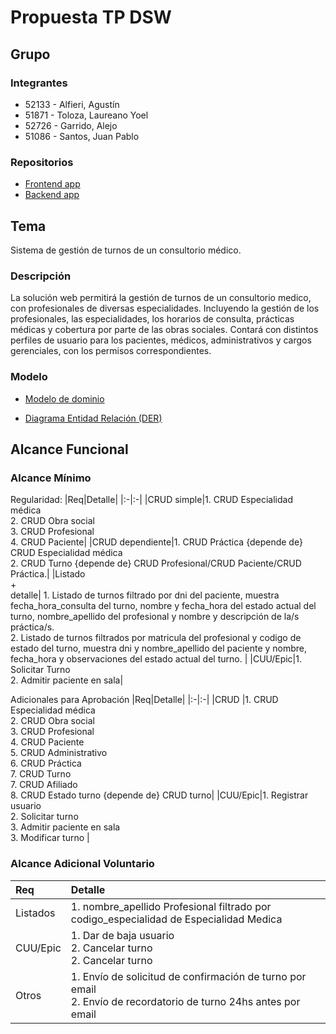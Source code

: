# Propuesta TP DSW

## Grupo
### Integrantes
* 52133 - Alfieri, Agustín
* 51871 - Toloza, Laureano Yoel
* 52726 - Garrido, Alejo
* 51086 - Santos, Juan Pablo

### Repositorios
* [Frontend app](https://github.com/AgustinAlfieri/Frontend_Clinica)
* [Backend app](https://github.com/AgustinAlfieri/Backend_Clinica)
  
## Tema
Sistema de gestión de turnos de un consultorio médico.
### Descripción
La solución web permitirá la gestión de turnos de un consultorio medico, con profesionales de diversas especialidades. Incluyendo la gestión de los profesionales, las especialidades, los horarios de consulta, prácticas médicas y cobertura por parte de las obras sociales. Contará con distintos perfiles de usuario para los pacientes, médicos, administrativos y cargos gerenciales, con los permisos correspondientes.


### Modelo
* [Modelo de dominio](https://drive.google.com/file/d/1nqZl5GwQ2lXWgGXlvLleDH2HjLkMAd4C/view?usp=sharing)

* [Diagrama Entidad Relación (DER)](https://drive.google.com/file/d/1akrs0uNtQeMN1Mb4DokaErI3F0sG7fDa/view?usp=sharing)

## Alcance Funcional 

### Alcance Mínimo

Regularidad:
|Req|Detalle|
|:-|:-|
|CRUD simple|1. CRUD Especialidad médica<br>2. CRUD Obra social<br>3. CRUD Profesional<br>4. CRUD Paciente|
|CRUD dependiente|1. CRUD Práctica {depende de} CRUD Especialidad médica<br>2. CRUD Turno {depende de}  CRUD Profesional/CRUD Paciente/CRUD Práctica.|
|Listado<br>+<br>detalle| 1. Listado de turnos filtrado por dni del paciente, muestra fecha_hora_consulta del turno, nombre y fecha_hora del estado actual del turno, nombre_apellido del profesional y nombre y descripción de la/s práctica/s.<br> 2. Listado de turnos filtrados por matricula del profesional y codigo de estado del turno, muestra dni y nombre_apellido del paciente y nombre, fecha_hora y observaciones del estado actual del turno. |
|CUU/Epic|1. Solicitar Turno<br>2. Admitir paciente en sala|


Adicionales para Aprobación
|Req|Detalle|
|:-|:-|
|CRUD |1. CRUD Especialidad médica<br>2. CRUD Obra social<br>3. CRUD Profesional<br>4. CRUD Paciente<br>5. CRUD Administrativo<br>6. CRUD Práctica<br>7. CRUD Turno <br>7. CRUD Afiliado<br> 8. CRUD Estado turno {depende de} CRUD turno|
|CUU/Epic|1. Registrar usuario<br>2. Solicitar turno<br>3. Admitir paciente en sala <br>3. Modificar turno |

### Alcance Adicional Voluntario

|Req|Detalle|
|:-|:-|
|Listados |1. nombre_apellido Profesional filtrado por codigo_especialidad de Especialidad Medica|
|CUU/Epic|1. Dar de baja usuario<br>2. Cancelar turno <br>2. Cancelar turno|
|Otros|1. Envío de solicitud de confirmación de turno por email <br> 2. Envío de recordatorio de turno 24hs antes por email|

